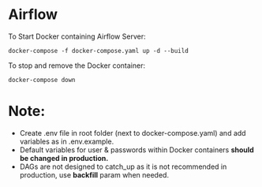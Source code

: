 # Airflow
To Start Docker containing Airflow Server: 

`docker-compose -f docker-compose.yaml up -d --build`

To stop and remove the Docker container: 

`docker-compose down`
# Note:
* Create .env file in root folder (next to docker-compose.yaml) and add variables as in .env.example.
* Default variables for user & passwords within Docker containers **should be changed in production.**
* DAGs are not designed to catch_up as it is not recommended in production, use **backfill** param when needed.
